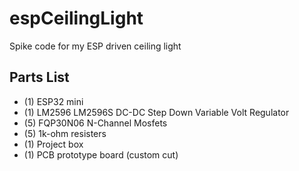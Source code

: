 # espCeilingLight
Spike code for my ESP driven ceiling light

## Parts List
- (1) ESP32 mini
- (1) LM2596 LM2596S DC-DC Step Down Variable Volt Regulator
- (5) FQP30N06 N-Channel Mosfets
- (5) 1k-ohm resisters
- (1) Project box
- (1) PCB prototype board (custom cut)

